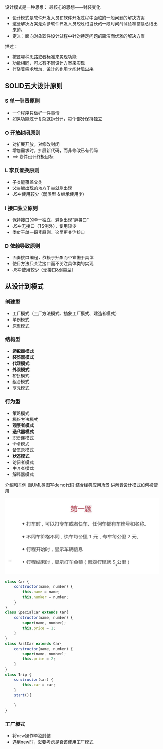 设计模式是一种思想： 最核心的思想——封装变化
+ 设计模式是软件开发人员在软件开发过程中面临的一般问题的解决方案
+ 这些解决方案是众多软件开发人员经过相当长的一段时间的试验和错误总结出来的。
+ 定义：面向对象软件设计过程中针对特定问题的简洁而优雅的解决方案

描述：
+ 按照哪种思路或者标准来实现功能
+ 功能相同，可以有不同设计方案来实现
+ 伴随着需求增加，设计的作用才能体现出来

## SOLID五大设计原则
### S 单一职责原则
+ 一个程序只做好一件事情
+ 如果功能过于复杂就拆分开，每个部分保持独立
### O 开放封闭原则
+ 对扩展开放，对修改封闭
+ 增加需求时，扩展新代码，而非修改已有代码
+ ==> 软件设计终极目标
### L 李氏置换原则
+ 子类能覆盖父类
+ 父类能出现的地方子类就能出现
+ JS中使用较少（弱类型 & 继承使用少）
### I 接口独立原则
+ 保持接口的单一独立，避免出现“胖接口”
+ JS中无接口（TS例外），使用较少
+ 类似于单一职责原则，这里更关注接口
### D 依赖导致原则
+ 面向接口编程，依赖于抽象而不宜懒于具体
+ 使用方法只关注接口而不关注具体类的实现
+ JS中使用较少（无接口&弱类型）

## 从设计到模式
### 创建型
+ 工厂模式（工厂方法模式、抽象工厂模式、建造者模式）
+ 单例模式
+ 原型模式
### 结构型
+ **适配器模式**
+ **装饰器模式**
+ **代理模式**
+ **外观模式**
+ 桥接模式
+ 组合模式
+ 享元模式
### 行为型
+ 策略模式
+ 模板方法模式
+ **观察者模式**
+ **迭代器模式**
+ 职责连模式
+ 命令模式
+ 备忘录模式
+ **状态模式**
+ 访问者模式
+ 中介者模式
+ 解释器模式

介绍和举例
画UML类图写demo代码
结合经典应用场景 讲解该设计模式如何被使用

![Image text](img/面试题一.jpg)
```js
class Car {
    constructor(name, number) {
        this.name = name;
        this.number = number;
    }
}
class SpecialCar extends Car{
    constructor(name, number) {
        super(name, number);
        this.price = 1;
    }
}
class FastCar extends Car{
    constructor(name, number) {
        super(name, number);
        this.price = 2;
    }
}
class Trip {
    constructor(car) {
        this.car = car;
    }
    start(){
        
    }
}
```

### 工厂模式
+ 将new操作单独封装
+ 遇到new时，就要考虑是否该使用工厂模式
